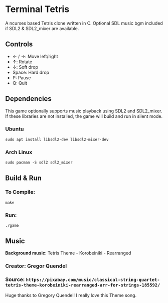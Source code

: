 # Terminal Tetris

A ncurses based Tetris clone written in C. Optional SDL music bgm included if SDL2 & SDL2_mixer are available.

## Controls
- ← / →: Move left/right  
- ↑: Rotate  
- ↓: Soft drop  
- Space: Hard drop  
- P: Pause  
- Q: Quit

## Dependencies
This game optionally supports music playback using SDL2 and SDL2_mixer. If these libraries are not installed, the game will build and run in silent mode.

### Ubuntu
```
sudo apt install libsdl2-dev libsdl2-mixer-dev
```
### Arch Linux
```
sudo pacman -S sdl2 sdl2_mixer
```
## Build & Run
### To Compile:
```
make
```
### Run:
```
./game
```
## Music
**Background music**: Tetris Theme - Korobeiniki - Rearranged
### Creator: Gregor Quendel
### Source: ```https://pixabay.com/music/classical-string-quartet-tetris-theme-korobeiniki-rearranged-arr-for-strings-185592/```

Huge thanks to Gregory Quendel! I really love this Theme song.

